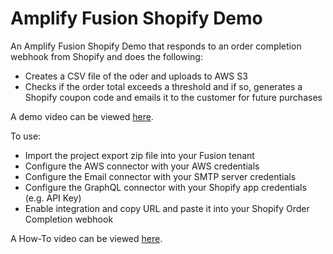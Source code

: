 # Amplify Fusion Shopify Demo

An Amplify Fusion Shopify Demo that responds to an order completion webhook from Shopify and does the following:

* Creates a CSV file of the oder and uploads to AWS S3
* Checks if the order total exceeds a threshold and if so, generates a Shopify coupon code and emails it to the customer for future purchases

A demo video can be viewed [here](https://youtu.be/T_a0OQ4b_rg).

To use:
* Import the project export zip file into your Fusion tenant
* Configure the AWS connector with your AWS credentials
* Configure the Email connector with your SMTP server credentials
* Configure the GraphQL connector with your Shopify app credentials (e.g. API Key)
* Enable integration and copy URL and paste it into your Shopify Order Completion webhook

A How-To video can be viewed [here](https://youtu.be/iA4tQUEKHX0).